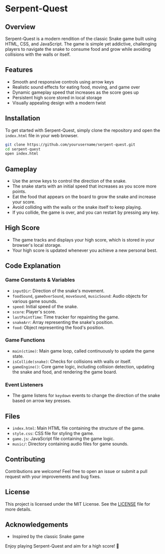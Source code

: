 # Serpent-Quest

## Overview
Serpent-Quest is a modern rendition of the classic Snake game built using HTML, CSS, and JavaScript. The game is simple yet addictive, challenging players to navigate the snake to consume food and grow while avoiding collisions with the walls or itself.

## Features
- Smooth and responsive controls using arrow keys
- Realistic sound effects for eating food, moving, and game over
- Dynamic gameplay speed that increases as the score goes up
- Persistent high score stored in local storage
- Visually appealing design with a modern twist

## Installation
To get started with Serpent-Quest, simply clone the repository and open the `index.html` file in your web browser.

```bash
git clone https://github.com/yourusername/serpent-quest.git
cd serpent-quest
open index.html
```

## Gameplay
- Use the arrow keys to control the direction of the snake.
- The snake starts with an initial speed that increases as you score more points.
- Eat the food that appears on the board to grow the snake and increase your score.
- Avoid colliding with the walls or the snake itself to keep playing.
- If you collide, the game is over, and you can restart by pressing any key.

## High Score
- The game tracks and displays your high score, which is stored in your browser's local storage.
- Your high score is updated whenever you achieve a new personal best.

## Code Explanation
### Game Constants & Variables
- `inputDir`: Direction of the snake's movement.
- `foodSound`, `gameOverSound`, `moveSound`, `musicSound`: Audio objects for various game sounds.
- `speed`: Initial speed of the snake.
- `score`: Player's score.
- `lastPaintTime`: Time tracker for repainting the game.
- `snakeArr`: Array representing the snake's position.
- `food`: Object representing the food's position.

### Game Functions
- `main(ctime)`: Main game loop, called continuously to update the game state.
- `isCollide(snake)`: Checks for collisions with walls or itself.
- `gameEngine()`: Core game logic, including collision detection, updating the snake and food, and rendering the game board.

### Event Listeners
- The game listens for `keydown` events to change the direction of the snake based on arrow key presses.

## Files
- `index.html`: Main HTML file containing the structure of the game.
- `style.css`: CSS file for styling the game.
- `game.js`: JavaScript file containing the game logic.
- `music/`: Directory containing audio files for game sounds.

## Contributing
Contributions are welcome! Feel free to open an issue or submit a pull request with your improvements and bug fixes.

## License
This project is licensed under the MIT License. See the [LICENSE](LICENSE) file for more details.

## Acknowledgements
- Inspired by the classic Snake game

Enjoy playing Serpent-Quest and aim for a high score! 🚀

